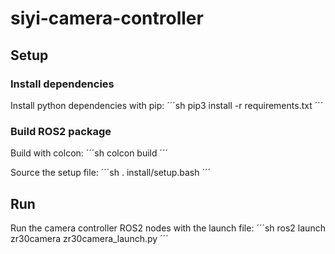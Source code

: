 # siyi-camera-controller

## Setup
### Install dependencies

Install python dependencies with pip:
´´´sh
pip3 install -r requirements.txt
´´´

### Build ROS2 package

Build with colcon:
´´´sh
colcon build
´´´

Source the setup file:
´´´sh
. install/setup.bash
´´´

## Run
Run the camera controller ROS2 nodes with the launch file:
´´´sh
ros2 launch zr30camera zr30camera_launch.py
´´´
